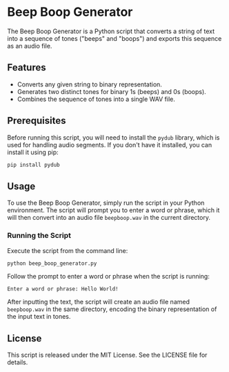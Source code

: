 # Beep Boop Generator

The Beep Boop Generator is a Python script that converts a string of text into a sequence of tones ("beeps" and "boops") and exports this sequence as an audio file.

## Features

- Converts any given string to binary representation.
- Generates two distinct tones for binary 1s (beeps) and 0s (boops).
- Combines the sequence of tones into a single WAV file.

## Prerequisites

Before running this script, you will need to install the `pydub` library, which is used for handling audio segments. If you don't have it installed, you can install it using pip:

```bash
pip install pydub
```

## Usage

To use the Beep Boop Generator, simply run the script in your Python environment. The script will prompt you to enter a word or phrase, which it will then convert into an audio file `beepboop.wav` in the current directory.

### Running the Script

Execute the script from the command line:

```bash
python beep_boop_generator.py
```

Follow the prompt to enter a word or phrase when the script is running:

```text
Enter a word or phrase: Hello World!
```

After inputting the text, the script will create an audio file named `beepboop.wav` in the same directory, encoding the binary representation of the input text in tones.

## License

This script is released under the MIT License. See the LICENSE file for details.